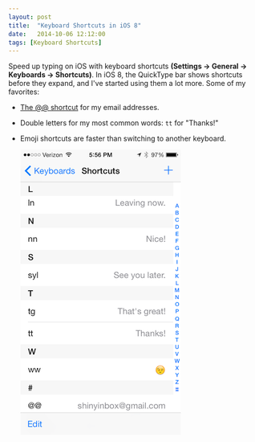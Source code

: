 ```yaml
---
layout: post
title:  "Keyboard Shortcuts in iOS 8"
date:   2014-10-06 12:12:00
tags: [Keyboard Shortcuts]
---
```

Speed up typing on iOS with keyboard shortcuts **(Settings → General → Keyboards → Shortcuts)**. In iOS 8, the QuickType bar shows shortcuts before they expand, and I've started using them a lot more. Some of my favorites:

* [The @@ shortcut](http://rocketink.net/2014/09/ios-@@-shortcut.html) for my email addresses.
* Double letters for my most common words: `tt` for "Thanks!"
* Emoji shortcuts are faster than switching to another keyboard.
 
   ![iOS Keyboard Shortcut Settings](/images/2014-10-06-ios-shortcuts.png)